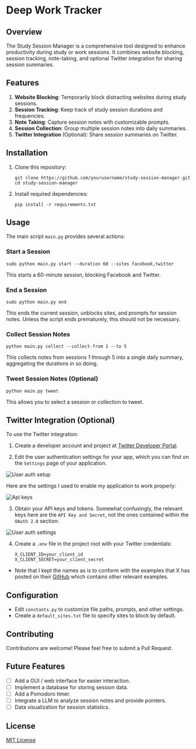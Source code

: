 # Deep Work Tracker

## Overview
The Study Session Manager is a comprehensive tool designed to enhance productivity during study or work sessions. It combines website blocking, session tracking, note-taking, and optional Twitter integration for sharing session summaries.

## Features
1. **Website Blocking**: Temporarily block distracting websites during study sessions.
2. **Session Tracking**: Keep track of study session durations and frequencies.
3. **Note Taking**: Capture session notes with customizable prompts.
4. **Session Collection**: Group multiple session notes into daily summaries.
5. **Twitter Integration** (Optional): Share session summaries on Twitter.

## Installation
1. Clone this repository:
   ```
   git clone https://github.com/yourusername/study-session-manager.git
   cd study-session-manager
   ```
2. Install required dependencies:
   ```
   pip install -r requirements.txt
   ```

## Usage
The main script `main.py` provides several actions:

### Start a Session
```
sudo python main.py start --duration 60 --sites facebook,twitter
```
This starts a 60-minute session, blocking Facebook and Twitter.

### End a Session
```
sudo python main.py end
```
This ends the current session, unblocks sites, and prompts for session notes. Unless the script ends prematurely, this should not be necessary.

### Collect Session Notes
```
python main.py collect --collect-from 1 --to 5
```
This collects notes from sessions 1 through 5 into a single daily summary, aggregating the durations in so doing.

### Tweet Session Notes (Optional)
```
python main.py tweet
```
This allows you to select a session or collection to tweet.

## Twitter Integration (Optional)
To use the Twitter integration:
1. Create a developer account and project at [Twitter Developer Portal](https://developer.twitter.com/).

2. Edit the user authentication settings for your app, which you can find on the ```Settings``` page of your application.

![User auth setup](https://github.com/griffinbaker12/deep-work-tracker/assets/96966609/e746b3cc-772c-4eba-be82-62257fb4468d)

Here are the settings I used to enable my application to work properly:

![Api keys](https://github.com/griffinbaker12/deep-work-tracker/assets/96966609/68505781-c0a8-4977-b562-ece4e5c5d6ea)

3. Obtain your API keys and tokens. Somewhat confusingly, the relevant keys here are the ```API Key and Secret```, not the ones contained within the ```OAuth 2.0``` section:

![User auth settings](https://github.com/griffinbaker12/deep-work-tracker/assets/96966609/8cc4ae95-95ab-4d73-84ff-bced4532235a)

4. Create a `.env` file in the project root with your Twitter credentials:
   ```
   X_CLIENT_ID=your_client_id
   X_CLIENT_SECRET=your_client_secret
   ```
- Note that I kept the names as is to conform with the examples that X has posted on their [GitHub](https://github.com/xdevplatform/Twitter-API-v2-sample-code) which contains other relevant examples.

## Configuration
- Edit `constants.py` to customize file paths, prompts, and other settings.
- Create a `default_sites.txt` file to specify sites to block by default.

## Contributing
Contributions are welcome! Please feel free to submit a Pull Request.

## Future Features
- [ ] Add a GUI / web interface for easier interaction.
- [ ] Implement a database for storing session data.
- [ ] Add a Pomodoro timer.
- [ ] Integrate a LLM to analyze session notes and provide pointers.
- [ ] Data visualization for session statistics.

## License
[MIT License](LICENSE)
